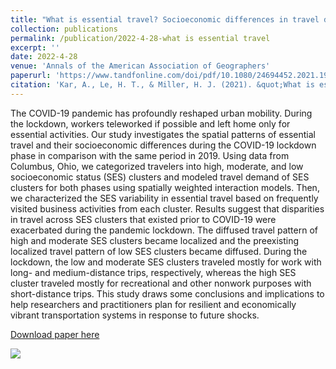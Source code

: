 ```yaml
---
title: "What is essential travel? Socioeconomic differences in travel demand in Columbus, Ohio, during the COVID-19 lockdown"
collection: publications
permalink: /publication/2022-4-28-what is essential travel
excerpt: ''
date: 2022-4-28
venue: 'Annals of the American Association of Geographers'
paperurl: 'https://www.tandfonline.com/doi/pdf/10.1080/24694452.2021.1956876'
citation: 'Kar, A., Le, H. T., & Miller, H. J. (2021). &quot;What is essential travel? Socio-economic differences in travel demand during the COVID-19 lockdown.&quot; <i>Annals of the American Association of Geographers</i>. 112(4), 1023-1046.'
---
```

The COVID-19 pandemic has profoundly reshaped urban mobility. During the lockdown, workers teleworked if
possible and left home only for essential activities. Our study investigates the spatial patterns of essential travel
and their socioeconomic differences during the COVID-19 lockdown phase in comparison with the same period
in 2019. Using data from Columbus, Ohio, we categorized travelers into high, moderate, and low socioeconomic
status (SES) clusters and modeled travel demand of SES clusters for both phases using spatially weighted
interaction models. Then, we characterized the SES variability in essential travel based on frequently visited
business activities from each cluster. Results suggest that disparities in travel across SES clusters that existed
prior to COVID-19 were exacerbated during the pandemic lockdown. The diffused travel pattern of high and
moderate SES clusters became localized and the preexisting localized travel pattern of low SES clusters became
diffused. During the lockdown, the low and moderate SES clusters traveled mostly for work with long- and
medium-distance trips, respectively, whereas the high SES cluster traveled mostly for recreational and other
nonwork purposes with short-distance trips. This study draws some conclusions and implications to help
researchers and practitioners plan for resilient and economically vibrant transportation systems in response to
future shocks.

[Download paper here](/files/Annals_essential_travel.pdf)

<img src="/images/KarFigure7.tif">
